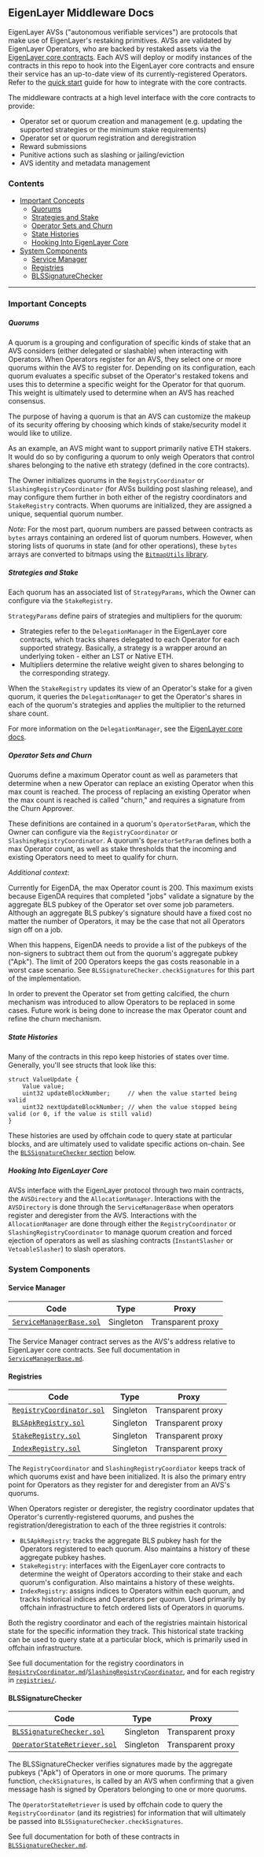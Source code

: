<!-- 
Reference Links:
 -->
[core-contracts-repo]: https://github.com/Layr-Labs/eigenlayer-contracts
[core-docs-dev]: https://github.com/Layr-Labs/eigenlayer-contracts/tree/dev/docs
[eigenda-repo]: https://github.com/Layr-Labs/eigenda/
[bitmaputils-lib]: ../src/libraries/BitmapUtils.sol

[core-registerToAVS]: https://github.com/Layr-Labs/eigenlayer-contracts/blob/dev/docs/core/AVSDirectory.md#registeroperatortoavs
[core-deregisterFromAVS]: https://github.com/Layr-Labs/eigenlayer-contracts/blob/dev/docs/core/AVSDirectory.md#deregisteroperatorfromavs

## EigenLayer Middleware Docs

EigenLayer AVSs ("autonomous verifiable services") are protocols that make use of EigenLayer's restaking primitives. AVSs are validated by EigenLayer Operators, who are backed by restaked assets via the [EigenLayer core contracts][core-contracts-repo]. Each AVS will deploy or modify instances of the contracts in this repo to hook into the EigenLayer core contracts and ensure their service has an up-to-date view of its currently-registered Operators. Refer to the [quick start](./quick-start.md) guide for how to integrate with the core contracts.

The middleware contracts at a high level interface with the core contracts to provide:
* Operator set or quorum creation and management (e.g. updating the supported strategies or the minimum stake requirements)
* Operator set or quorum registration and deregistration
* Reward submissions
* Punitive actions such as slashing or jailing/eviction
* AVS identity and metadata management


### Contents

* [Important Concepts](#important-concepts)
    * [Quorums](#quorums)
    * [Strategies and Stake](#strategies-and-stake)
    * [Operator Sets and Churn](#operator-sets-and-churn)
    * [State Histories](#state-histories)
    * [Hooking Into EigenLayer Core](#hooking-into-eigenlayer-core)
* [System Components](#system-components)
    * [Service Manager](#service-manager)
    * [Registries](#registries)
    * [BLSSignatureChecker](#blssignaturechecker)

---

### Important Concepts

##### Quorums

A quorum is a grouping and configuration of specific kinds of stake that an AVS considers (either delegated or slashable) when interacting with Operators. When Operators register for an AVS, they select one or more quorums within the AVS to register for. Depending on its configuration, each quorum evaluates a specific subset of the Operator's restaked tokens and uses this to determine a specific weight for the Operator for that quorum. This weight is ultimately used to determine when an AVS has reached consensus.

The purpose of having a quorum is that an AVS can customize the makeup of its security offering by choosing which kinds of stake/security model it would like to utilize.

As an example, an AVS might want to support primarily native ETH stakers. It would do so by configuring a quorum to only weigh Operators that control shares belonging to the native eth strategy (defined in the core contracts).

The Owner initializes quorums in the `RegistryCoordinator` or `SlashingRegistryCoordinator` (for AVSs building post slashing release), and may configure them further in both either of the registry coordinators and `StakeRegistry` contracts. When quorums are initialized, they are assigned a unique, sequential quorum number.

*Note:* For the most part, quorum numbers are passed between contracts as `bytes` arrays containing an ordered list of quorum numbers. However, when storing lists of quorums in state (and for other operations), these `bytes` arrays are converted to bitmaps using the [`BitmapUtils` library][bitmaputils-lib].

##### Strategies and Stake

Each quorum has an associated list of `StrategyParams`, which the Owner can configure via the `StakeRegistry`.

`StrategyParams` define pairs of strategies and multipliers for the quorum:
* Strategies refer to the `DelegationManager` in the EigenLayer core contracts, which tracks shares delegated to each Operator for each supported strategy. Basically, a strategy is a wrapper around an underlying token - either an LST or Native ETH.
* Multipliers determine the relative weight given to shares belonging to the corresponding strategy.

When the `StakeRegistry` updates its view of an Operator's stake for a given quorum, it queries the `DelegationManager` to get the Operator's shares in each of the quorum's strategies and applies the multiplier to the returned share count.

For more information on the `DelegationManager`, see the [EigenLayer core docs][core-docs-dev].

##### Operator Sets and Churn

Quorums define a maximum Operator count as well as parameters that determine when a new Operator can replace an existing Operator when this max count is reached. The process of replacing an existing Operator when the max count is reached is called "churn," and requires a signature from the Churn Approver.

These definitions are contained in a quorum's `OperatorSetParam`, which the Owner can configure via the `RegistryCoordinator` or `SlashingRegistryCoordinator`. A quorum's `OperatorSetParam` defines both a max Operator count, as well as stake thresholds that the incoming and existing Operators need to meet to qualify for churn.

*Additional context*:

Currently for EigenDA, the max Operator count is 200. This maximum exists because EigenDA requires that completed "jobs" validate a signature by the aggregate BLS pubkey of the Operator set over some job parameters. Although an aggregate BLS pubkey's signature should have a fixed cost no matter the number of Operators, it may be the case that not all Operators sign off on a job.

When this happens, EigenDA needs to provide a list of the pubkeys of the non-signers to subtract them out from the quorum's aggregate pubkey ("Apk"). The limit of 200 Operators keeps the gas costs reasonable in a worst case scenario. See `BLSSignatureChecker.checkSignatures` for this part of the implementation.

In order to prevent the Operator set from getting calcified, the churn mechanism was introduced to allow Operators to be replaced in some cases. Future work is being done to increase the max Operator count and refine the churn mechanism.

##### State Histories

Many of the contracts in this repo keep histories of states over time. Generally, you'll see structs that look like this:

```solidity
struct ValueUpdate {
    Value value;
    uint32 updateBlockNumber;     // when the value started being valid
    uint32 nextUpdateBlockNumber; // when the value stopped being valid (or 0, if the value is still valid)
}
```

These histories are used by offchain code to query state at particular blocks, and are ultimately used to validate specific actions on-chain. See the [`BLSSignatureChecker` section](#blssignaturechecker) below.

##### Hooking Into EigenLayer Core

AVSs interface with the EigenLayer protocol through two main contracts, the `AVSDirectory` and the `AllocationManager`. Interactions with the `AVSDirectory` is done through the `ServiceManagerBase` when operators register and deregister from the AVS. Interactions with the `AllocationManager` are done through either the `RegistryCoordinator` or `SlashingRegistryCoordinator` to manage quorum creation and forced ejection of operators as well as slashing contracts (`InstantSlasher` or `VetoableSlasher`) to slash operators.

### System Components

#### Service Manager

| Code | Type | Proxy |
| -------- | -------- | -------- |
| [`ServiceManagerBase.sol`](../src/ServiceManagerBase.sol) | Singleton | Transparent proxy |

The Service Manager contract serves as the AVS's address relative to EigenLayer core contracts. See full documentation in [`ServiceManagerBase.md`](./ServiceManagerBase.md).

#### Registries

| Code | Type | Proxy |
| -------- | -------- | -------- |
| [`RegistryCoordinator.sol`](../src/RegistryCoordinator.sol) | Singleton | Transparent proxy |
| [`BLSApkRegistry.sol`](../src/BLSApkRegistry.sol) | Singleton | Transparent proxy |
| [`StakeRegistry.sol`](../src/StakeRegistry.sol) | Singleton | Transparent proxy |
| [`IndexRegistry.sol`](../src/IndexRegistry.sol) | Singleton | Transparent proxy |

The `RegistryCoordinator` and `SlashingRegistryCoordiator` keeps track of which quorums exist and have been initialized. It is also the primary entry point for Operators as they register for and deregister from an AVS's quorums.

When Operators register or deregister, the registry coordinator updates that Operator's currently-registered quorums, and pushes the registration/deregistration to each of the three registries it controls:
* `BLSApkRegistry`: tracks the aggregate BLS pubkey hash for the Operators registered to each quorum. Also maintains a history of these aggregate pubkey hashes.
* `StakeRegistry`: interfaces with the EigenLayer core contracts to determine the weight of Operators according to their stake and each quorum's configuration. Also maintains a history of these weights.
* `IndexRegistry`: assigns indices to Operators within each quorum, and tracks historical indices and Operators per quorum. Used primarily by offchain infrastructure to fetch ordered lists of Operators in quorums.

Both the registry coordinator and each of the registries maintain historical state for the specific information they track. This historical state tracking can be used to query state at a particular block, which is primarily used in offchain infrastructure.

See full documentation for the registry coordinators in [`RegistryCoordinator.md`](./RegistryCoordinator.md)/[`SlashingRegistryCoordinator`](./SlashingRegistryCoordinator.md), and for each registry in [`registries/`](./registries/).

#### BLSSignatureChecker

| Code | Type | Proxy |
| -------- | -------- | -------- |
| [`BLSSignatureChecker.sol`](../src/BLSSignatureChecker.sol) | Singleton | Transparent proxy |
| [`OperatorStateRetriever.sol`](../src/OperatorStateRetriever.sol) | Singleton | Transparent proxy |

The BLSSignatureChecker verifies signatures made by the aggregate pubkeys ("Apk") of Operators in one or more quorums. The primary function, `checkSignatures`, is called by an AVS when confirming that a given message hash is signed by Operators belonging to one or more quorums.

The `OperatorStateRetriever` is used by offchain code to query the `RegistryCoordinator` (and its registries) for information that will ultimately be passed into `BLSSignatureChecker.checkSignatures`.

See full documentation for both of these contracts in [`BLSSignatureChecker.md`](./BLSSignatureChecker.md).